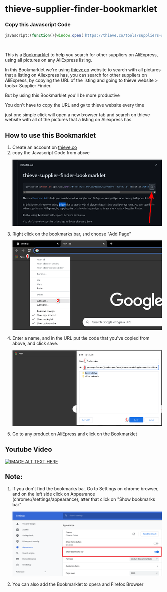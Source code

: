 # thieve-supplier-finder-bookmarklet

### Copy this Javascript Code

```javascript
javascript:(function(){window.open('https://thieve.co/tools/suppliers-search?id='+location.pathname.split(".")[0].split("/").pop());})()
```
<br/>

This is a <a href="http://en.wikipedia.org/wiki/Bookmarklet">Bookmarklet</a> to help you search for other suppliers on AliExpress, using all pictures on any AliExpress listing.

In this Bookmarklet we're using <a href="https://thieve.co/?ref=signup">thieve.co</a> website to search with all pictures that a listing on Aliexpress has, you can search for other suppliers on AliExpress, by copying the URL of the listing and going to thieve website > tools> Supplier Finder.

But by using this Bookmarklet you'll be more productive

You don't have to copy the URL and go to thieve website every time

just one simple click will open a new browser tab and search on thieve website with all of the pictures that a listing on Aliexpress has.

<h2>How to use this Bookmarklet</h2>

<ol>
  <li>Create an account on <a href="https://thieve.co/?ref=signup">thieve.co</a></li>
  <li>copy the Javascript Code from above 
  </li>
  
  !["Screenshot of how to copy the Javascript Code from above"](Step_2.png)
  
  <li>Right click on the bookmarks bar, and choose "Add Page"
    
   !["Screenshot of how to add a Bookmarklet to chrome browser"](Step_3.png)
    
  </li>
 
  <li>Enter a name, and in the URL put the code that you've copied from above, and click save.
    
  !["Screenshot of adding a site to chrome bookmarks bar"](Step_4.png)
    
  </li>
  <li>Go to any product on AliEpress and click on the Bookmarklet </li>
    
</ol>

## Youtube Video

[![IMAGE ALT TEXT HERE](https://img.youtube.com/vi/PK_ET0dSsJU/0.jpg)](https://www.youtube.com/watch?v=PK_ET0dSsJU)


## Note:
<ol>
  <li>
If you don't find the bookmarks bar, Go to Settings on chrome browser, and on the left side click on Appearance (chrome://settings/appearance), after that click on "Show bookmarks bar"
    </li>

!["Screenshot of Show bookmarks bar"](Step_5.png)
  
  <li>You can also add the Bookmarklet to opera and Firefox Browser</li>
  
  </ol>
